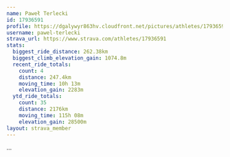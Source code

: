 ```yaml
---
name: Paweł Terlecki
id: 17936591
profile: https://dgalywyr863hv.cloudfront.net/pictures/athletes/17936591/5577025/4/large.jpg
username: pawel-terlecki
strava_url: https://www.strava.com/athletes/17936591
stats:
  biggest_ride_distance: 262.38km
  biggest_climb_elevation_gain: 1074.8m
  recent_ride_totals:
    count: 4
    distance: 247.4km
    moving_time: 10h 13m
    elevation_gain: 2283m
  ytd_ride_totals:
    count: 35
    distance: 2176km
    moving_time: 115h 08m
    elevation_gain: 28500m
layout: strava_member
--- 
```

...

